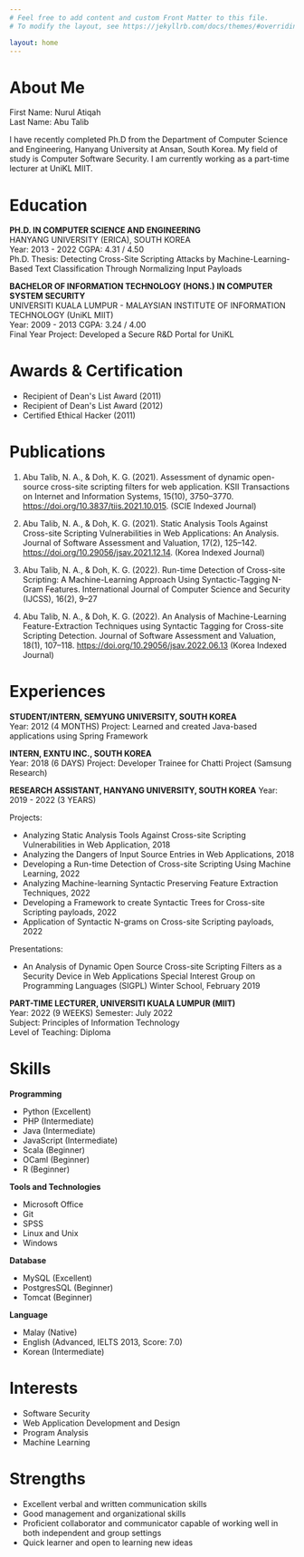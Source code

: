 ```yaml
---
# Feel free to add content and custom Front Matter to this file.
# To modify the layout, see https://jekyllrb.com/docs/themes/#overriding-theme-defaults

layout: home
---
```


# About Me

First Name: Nurul Atiqah<br />
Last Name: Abu Talib<br />

I have recently completed Ph.D from the Department of Computer Science and Engineering, Hanyang University at Ansan, South Korea. My field of study is Computer Software Security. I am currently working as a part-time lecturer at UniKL MIIT. 

# Education

<b>PH.D. IN COMPUTER SCIENCE AND ENGINEERING</b><br />
HANYANG UNIVERSITY (ERICA), SOUTH KOREA<br />
Year: 2013 - 2022
CGPA: 4.31 / 4.50<br />
Ph.D. Thesis: Detecting Cross-Site Scripting Attacks by Machine-Learning-Based Text Classification Through Normalizing Input Payloads

<b>BACHELOR OF INFORMATION TECHNOLOGY (HONS.) IN COMPUTER SYSTEM SECURITY</b><br />
UNIVERSITI KUALA LUMPUR - MALAYSIAN INSTITUTE OF INFORMATION TECHNOLOGY (UniKL MIIT)<br />
Year: 2009 - 2013
CGPA: 3.24 / 4.00<br />
Final Year Project: Developed a Secure R&D Portal for UniKL

# Awards & Certification
- Recipient of Dean's List Award (2011)
- Recipient of Dean's List Award (2012)
- Certified Ethical Hacker (2011)

# Publications

1.	Abu Talib, N. A., & Doh, K. G. (2021). Assessment of dynamic open-source cross-site scripting filters for web application. KSII Transactions on Internet and Information Systems, 15(10), 3750–3770. <https://doi.org/10.3837/tiis.2021.10.015>.
(SCIE Indexed Journal)

2.	Abu Talib, N. A., & Doh, K. G. (2021). Static Analysis Tools Against Cross-site Scripting Vulnerabilities in Web Applications: An Analysis. Journal of Software Assessment and Valuation, 17(2), 125–142. <https://doi.org/10.29056/jsav.2021.12.14>. 
(Korea Indexed Journal)

3.	Abu Talib, N. A., & Doh, K. G. (2022). Run-time Detection of Cross-site Scripting: A Machine-Learning Approach Using Syntactic-Tagging N-Gram Features. International Journal of Computer Science and Security (IJCSS), 16(2), 9–27

4.	Abu Talib, N. A., & Doh, K. G. (2022). An Analysis of Machine-Learning Feature-Extraction Techniques using Syntactic Tagging for Cross-site Scripting Detection. Journal of Software Assessment and Valuation, 18(1), 107–118. <https://doi.org/10.29056/jsav.2022.06.13>
(Korea Indexed Journal)

# Experiences

<b>STUDENT/INTERN, SEMYUNG UNIVERSITY, SOUTH KOREA</b><br />
Year: 2012 (4 MONTHS)
Project: Learned and created Java-based applications using Spring Framework

<b>INTERN, EXNTU INC., SOUTH KOREA</b><br />
Year: 2018 (6 DAYS)
Project: Developer Trainee for Chatti Project (Samsung Research)

<b>RESEARCH ASSISTANT, HANYANG UNIVERSITY, SOUTH KOREA</b>
Year: 2019 - 2022 (3 YEARS)

Projects:
- Analyzing Static Analysis Tools Against Cross-site Scripting Vulnerabilities in Web Application, 2018
- Analyzing the Dangers of Input Source Entries in Web Applications, 2018
- Developing a Run-time Detection of Cross-site Scripting Using Machine Learning, 2022
- Analyzing Machine-learning Syntactic Preserving Feature Extraction Techniques, 2022
- Developing a Framework to create Syntactic Trees for Cross-site Scripting payloads, 2022
- Application of Syntactic N-grams on Cross-site Scripting payloads, 2022 

Presentations:
- An Analysis of Dynamic Open Source Cross-site Scripting Filters as a Security Device in Web Applications
Special Interest Group on Programming Languages (SIGPL) Winter School, February 2019

<b>PART-TIME LECTURER, UNIVERSITI KUALA LUMPUR (MIIT)</b><br />
Year: 2022 (9 WEEKS)
Semester: July 2022<br />
Subject: Principles of Information Technology<br />
Level of Teaching: Diploma

# Skills

<b>Programming</b>
- Python (Excellent)
- PHP (Intermediate)
- Java (Intermediate)
- JavaScript (Intermediate)
- Scala (Beginner)
- OCaml (Beginner)
- R (Beginner)

<b>Tools and Technologies</b>
- Microsoft Office
- Git
- SPSS
- Linux and Unix
- Windows

<b>Database</b>
- MySQL (Excellent)
- PostgresSQL (Beginner)
- Tomcat (Beginner)

<b>Language</b>
- Malay (Native)
- English (Advanced, IELTS 2013, Score: 7.0)
- Korean (Intermediate)

# Interests
- Software Security
- Web Application Development and Design
- Program Analysis
- Machine Learning

# Strengths
- Excellent verbal and written communication skills
- Good management and organizational skills
- Proficient collaborator and communicator capable of working well in both independent and group settings
- Quick learner and open to learning new ideas

<!-- - Part-time lecturer, Universiti Kuala Lumpur - Malaysian Institute of Information Technology (UniKL MIIT) -->
